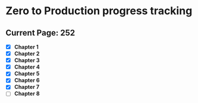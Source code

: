 # Zero to Production progress tracking

## Current Page: 252

- [x] **Chapter 1**
- [x] **Chapter 2**
- [x] **Chapter 3**
- [x] **Chapter 4**
- [x] **Chapter 5**
- [x] **Chapter 6**
- [x] **Chapter 7**
- [ ] **Chapter 8**
